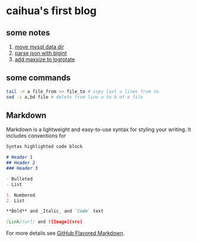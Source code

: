# caihua's first blog

## some notes

1. [move mysql data dir](notes/move-mysql.md)
2. [parse json with bigint](notes/json-bigint.md)
3. [add maxsize to logrotate](notes/ubuntu-logrotate.md)

## some commands

```bash
tail -n a file_from >> file_to # copy last a lines from to
sed -i a,bd file # delete from line a to b of a file
```

## Markdown

Markdown is a lightweight and easy-to-use syntax for styling your writing. It includes conventions for

```markdown
Syntax highlighted code block

# Header 1
## Header 2
### Header 3

- Bulleted
- List

1. Numbered
2. List

**Bold** and _Italic_ and `Code` text

[Link](url) and ![Image](src)
```

For more details see [GitHub Flavored Markdown](https://guides.github.com/features/mastering-markdown/).
